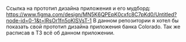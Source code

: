 Ссылка на прототип дизайна приложения и его мудборд: https://www.figma.com/design/MN5K6QPEpK0cxfc8C7pKd0/Untitled?node-id=0-1&t=lRsOr1fn5oKlSVsT-1
В данном репозитории я хотел бы показать свой прототип дизайна приложения банка Colorado. Так же расписав в ТЗ всё об данном приложении.
